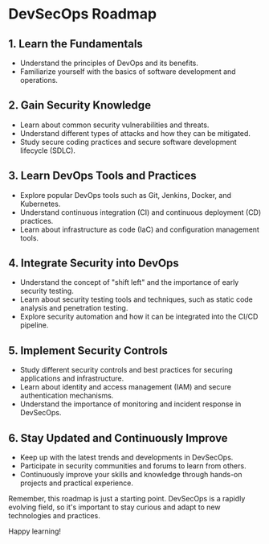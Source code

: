 # DevSecOps Roadmap

## 1. Learn the Fundamentals

- Understand the principles of DevOps and its benefits.
- Familiarize yourself with the basics of software development and operations.

## 2. Gain Security Knowledge

- Learn about common security vulnerabilities and threats.
- Understand different types of attacks and how they can be mitigated.
- Study secure coding practices and secure software development lifecycle (SDLC).

## 3. Learn DevOps Tools and Practices

- Explore popular DevOps tools such as Git, Jenkins, Docker, and Kubernetes.
- Understand continuous integration (CI) and continuous deployment (CD) practices.
- Learn about infrastructure as code (IaC) and configuration management tools.

## 4. Integrate Security into DevOps

- Understand the concept of "shift left" and the importance of early security testing.
- Learn about security testing tools and techniques, such as static code analysis and penetration testing.
- Explore security automation and how it can be integrated into the CI/CD pipeline.

## 5. Implement Security Controls

- Study different security controls and best practices for securing applications and infrastructure.
- Learn about identity and access management (IAM) and secure authentication mechanisms.
- Understand the importance of monitoring and incident response in DevSecOps.

## 6. Stay Updated and Continuously Improve

- Keep up with the latest trends and developments in DevSecOps.
- Participate in security communities and forums to learn from others.
- Continuously improve your skills and knowledge through hands-on projects and practical experience.

Remember, this roadmap is just a starting point. DevSecOps is a rapidly evolving field, so it's important to stay curious and adapt to new technologies and practices.

Happy learning!
